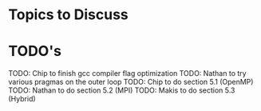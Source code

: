 # Topics to Discuss

# TODO's

TODO: Chip to finish gcc compiler flag optimization
TODO: Nathan to try various pragmas on the outer loop
TODO: Chip to do section 5.1 (OpenMP)
TODO: Nathan to do section 5.2 (MPI)
TODO: Makis to do section 5.3 (Hybrid)
